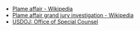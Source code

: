 - [Plame affair - Wikipedia](https://en.wikipedia.org/wiki/Plame_affair)
- [Plame affair grand jury investigation - Wikipedia](https://en.wikipedia.org/wiki/Plame_affair_grand_jury_investigation)
- [USDOJ: Office of Special Counsel](https://web.archive.org/web/20090830022349/http://www.usdoj.gov/usao/iln/osc/index.html)
